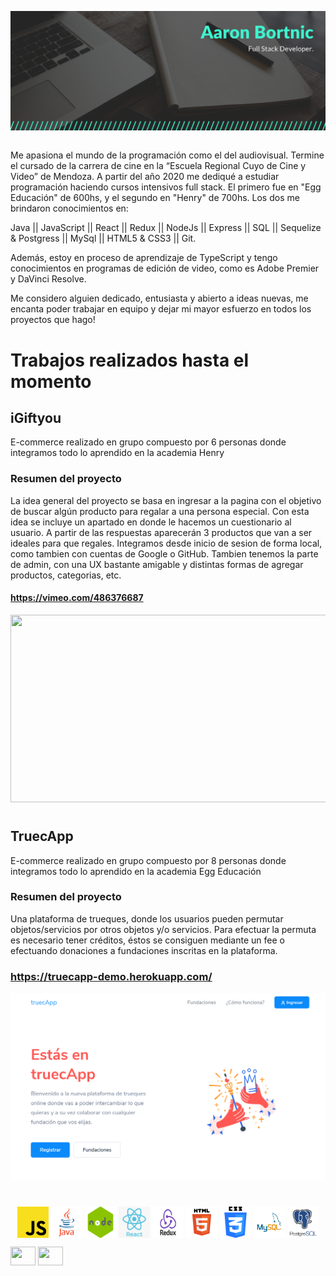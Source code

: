 <img align="center" src="https://github.com/BortnicAaron/BortnicAaron/blob/main/Img/Back%20End.png?raw=true"> <img>

Me apasiona el mundo de la programación como el del audiovisual. Termine el cursado de la carrera de cine en la “Escuela Regional Cuyo de Cine y Video” de Mendoza. A partir del año 2020 me dediqué a estudiar programación haciendo cursos intensivos full stack. El primero fue en "Egg Educación" de 600hs, y el segundo en "Henry" de 700hs.
Los dos me brindaron conocimientos en:

Java || JavaScript || React || Redux || NodeJs || Express || SQL || Sequelize & Postgress || MySql || HTML5 & CSS3 || Git.

Además, estoy en proceso de aprendizaje de TypeScript y tengo conocimientos en
programas de edición de video, como es Adobe Premier y DaVinci Resolve.

Me considero alguien dedicado, entusiasta y abierto a ideas nuevas, me encanta poder trabajar en equipo y dejar mi mayor esfuerzo en todos los proyectos que hago!


# Trabajos realizados hasta el momento

## iGiftyou
E-commerce realizado en grupo compuesto por 6 personas donde integramos todo lo aprendido en la academia Henry

### Resumen del proyecto
La idea general del proyecto se basa en ingresar a la pagina con el objetivo de buscar algún producto para regalar a una persona especial. Con esta idea se incluye un apartado en donde le hacemos un cuestionario al usuario. A partir de las respuestas aparecerán 3 productos que van a ser ideales para que regales.
Integramos desde inicio de sesion de forma local, como tambien con cuentas de Google o GitHub. Tambien tenemos la parte de admin, con una UX bastante amigable y distintas formas de agregar productos, categorias, etc.
#### https://vimeo.com/486376687

<img height="300px" width="600px" src=https://github.com/matiasnmoyano/iGiftyouE-commerce/blob/main/imgs/client5.png/> 
 
#

## TruecApp
E-commerce realizado en grupo compuesto por 8 personas donde integramos todo lo aprendido en la academia Egg Educación

### Resumen del proyecto
Una plataforma de trueques, donde los usuarios pueden permutar objetos/servicios por otros objetos y/o servicios.
Para efectuar la permuta es necesario tener créditos, éstos se consiguen mediante un fee o efectuando donaciones a fundaciones inscritas en la plataforma. 

### https://truecapp-demo.herokuapp.com/
<img height="300px" width="600px" src="https://github.com/BortnicAaron/BortnicAaron/blob/main/Img/truecApp.png?raw=true"> 

#

<p align="center">
 <img src="https://github.com/BortnicAaron/BortnicAaron/blob/main/Img/js.png?raw=true" width="50" height="50" align="center"/>
 <img src="https://github.com/BortnicAaron/BortnicAaron/blob/main/Img/java.png?raw=true" width="50" height="50" align="center"/>
 <img src="https://github.com/BortnicAaron/BortnicAaron/blob/main/Img/node.png?raw=true" width="50" height="50" align="center"/>
 <img src="https://github.com/BortnicAaron/BortnicAaron/blob/main/Img/react.png?raw=true" width="50" height="50" align="center"/>
 <img src="https://github.com/BortnicAaron/BortnicAaron/blob/main/Img/redux.png?raw=true" width="50" height="50" align="center"/>
 <img src="https://github.com/BortnicAaron/BortnicAaron/blob/main/Img/html.png?raw=true" width="50" height="50" align="center"/>
 <img src="https://github.com/BortnicAaron/BortnicAaron/blob/main/Img/css.png?raw=true" width="50" height="50" align="center"/>
 <img src="https://github.com/BortnicAaron/BortnicAaron/blob/main/Img/mysql.png?raw=true" width="50" height="50" align="center"/>
  <img src="https://github.com/BortnicAaron/BortnicAaron/blob/main/Img/postgresql.png?raw=true" width="50" height="50" align="center"/>
</p> 

<a href="https://www.linkedin.com/in/aaron-bortnic/"  target="blank"><img align="center" src="https://cdn.jsdelivr.net/npm/simple-icons@3.0.1/icons/linkedin.svg" height="30" width="40" /></a>
<a href="https://instagram.com/aaronbortnic" target="blank"><img align="center" src="https://cdn.jsdelivr.net/npm/simple-icons@3.0.1/icons/instagram.svg" height="30" width="40" /></a>
</p>





 
